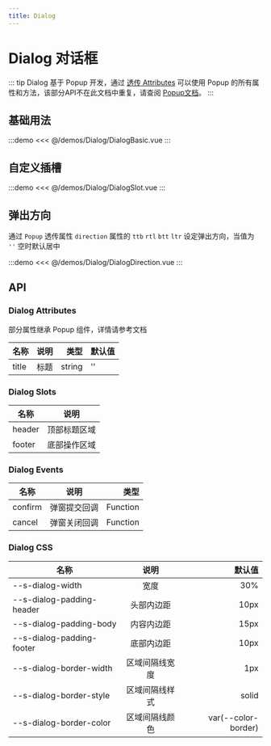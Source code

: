 ```yaml
---
title: Dialog
---
```


# Dialog 对话框

::: tip
Dialog 基于 Popup 开发，通过 [透传 Attributes](https://cn.vuejs.org/guide/components/attrs.html) 可以使用 Popup 的所有属性和方法，该部分API不在此文档中重复，请查阅 [Popup文档](/component/popup.html#api)。
:::

## 基础用法

:::demo
<<< @/demos/Dialog/DialogBasic.vue
:::

## 自定义插槽

:::demo
<<< @/demos/Dialog/DialogSlot.vue
:::

## 弹出方向

通过 `Popup` 透传属性 `direction` 属性的 `ttb` `rtl` `btt` `ltr` 设定弹出方向，当值为 `''` 空时默认居中

:::demo
<<< @/demos/Dialog/DialogDirection.vue
:::


## API

### Dialog Attributes

部分属性继承 Popup 组件，详情请参考文档

| 名称  | 说明  |   类型 | 默认值 |
| ----- | :---: | -----: | ------ |
| title | 标题  | string | ''     |

### Dialog Slots

| 名称   |     说明     |
| ------ | :----------: |
| header | 顶部标题区域 |
| footer | 底部操作区域 |

### Dialog Events

| 名称    |     说明     |     类型 |
| ------- | :----------: | -------: |
| confirm | 弹窗提交回调 | Function |
| cancel  | 弹窗关闭回调 | Function |

### Dialog CSS

| 名称                      |      说明      |              默认值 |
| ------------------------- | :------------: | ------------------: |
| --s-dialog-width          |      宽度      |                 30% |
| --s-dialog-padding-header |   头部内边距   |                10px |
| --s-dialog-padding-body   |   内容内边距   |                15px |
| --s-dialog-padding-footer |   底部内边距   |                10px |
| --s-dialog-border-width   | 区域间隔线宽度 |                 1px |
| --s-dialog-border-style   | 区域间隔线样式 |               solid |
| --s-dialog-border-color   | 区域间隔线颜色 | var(--color-border) |